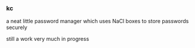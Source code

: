 ### kc
a neat little password manager which uses NaCl boxes to store passwords securely

still a work very much in progress
